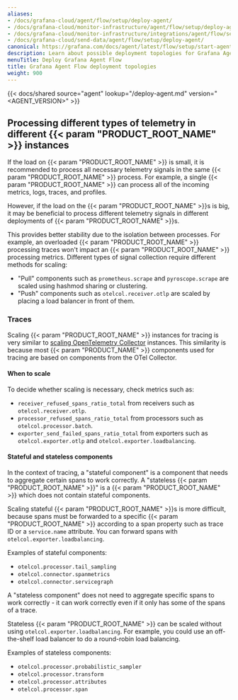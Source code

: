 ```yaml
---
aliases:
- /docs/grafana-cloud/agent/flow/setup/deploy-agent/
- /docs/grafana-cloud/monitor-infrastructure/agent/flow/setup/deploy-agent/
- /docs/grafana-cloud/monitor-infrastructure/integrations/agent/flow/setup/deploy-agent/
- /docs/grafana-cloud/send-data/agent/flow/setup/deploy-agent/
canonical: https://grafana.com/docs/agent/latest/flow/setup/start-agent/
description: Learn about possible deployment topologies for Grafana Agent Flow
menuTitle: Deploy Grafana Agent Flow
title: Grafana Agent Flow deployment topologies
weight: 900
---
```


{{< docs/shared source="agent" lookup="/deploy-agent.md" version="<AGENT_VERSION>" >}}

## Processing different types of telemetry in different {{< param "PRODUCT_ROOT_NAME" >}} instances

If the load on {{< param "PRODUCT_ROOT_NAME" >}} is small, it is recommended to process all necessary telemetry signals in the same {{< param "PRODUCT_ROOT_NAME" >}} process. 
For example, a single {{< param "PRODUCT_ROOT_NAME" >}} can process all of the incoming metrics, logs, traces, and profiles.

However, if the load on the {{< param "PRODUCT_ROOT_NAME" >}}s is big, it may be beneficial to process different telemetry signals in different deployments of {{< param "PRODUCT_ROOT_NAME" >}}s.

This provides better stability due to the isolation between processes.
For example, an overloaded {{< param "PRODUCT_ROOT_NAME" >}} processing traces won't impact an {{< param "PRODUCT_ROOT_NAME" >}} processing metrics.
Different types of signal collection require different methods for scaling:

* "Pull" components such as `prometheus.scrape` and `pyroscope.scrape` are scaled using hashmod sharing or clustering. 
* "Push" components such as `otelcol.receiver.otlp` are scaled by placing a load balancer in front of them.

### Traces

Scaling {{< param "PRODUCT_ROOT_NAME" >}} instances for tracing is very similar to [scaling OpenTelemetry Collector][scaling-collector] instances.
This similarity is because most {{< param "PRODUCT_NAME" >}} components used for tracing are based on components from the OTel Collector.

[scaling-collector]: https://opentelemetry.io/docs/collector/scaling/

#### When to scale

To decide whether scaling is necessary, check metrics such as:
* `receiver_refused_spans_ratio_total` from receivers such as `otelcol.receiver.otlp`.
* `processor_refused_spans_ratio_total` from processors such as `otelcol.processor.batch`.
* `exporter_send_failed_spans_ratio_total` from exporters such as `otelcol.exporter.otlp` and `otelcol.exporter.loadbalancing`.

#### Stateful and stateless components

In the context of tracing, a "stateful component" is a component 
that needs to aggregate certain spans to work correctly.
A "stateless {{< param "PRODUCT_ROOT_NAME" >}}" is a {{< param "PRODUCT_ROOT_NAME" >}} which does not contain stateful components.

Scaling stateful {{< param "PRODUCT_ROOT_NAME" >}}s is more difficult, because spans must be forwarded to a 
specific {{< param "PRODUCT_ROOT_NAME" >}} according to a span property such as trace ID or a `service.name` attribute.
You can forward spans with `otelcol.exporter.loadbalancing`.

Examples of stateful components:

* `otelcol.processor.tail_sampling`
* `otelcol.connector.spanmetrics`
* `otelcol.connector.servicegraph`

<!-- TODO: link to the otelcol.exporter.loadbalancing docs for more info -->

A "stateless component" does not need to aggregate specific spans to work correctly - 
it can work correctly even if it only has some of the spans of a trace.

Stateless {{< param "PRODUCT_ROOT_NAME" >}} can be scaled without using `otelcol.exporter.loadbalancing`.
For example, you could use an off-the-shelf load balancer to do a round-robin load balancing.

Examples of stateless components:
* `otelcol.processor.probabilistic_sampler`
* `otelcol.processor.transform`
* `otelcol.processor.attributes`
* `otelcol.processor.span`
